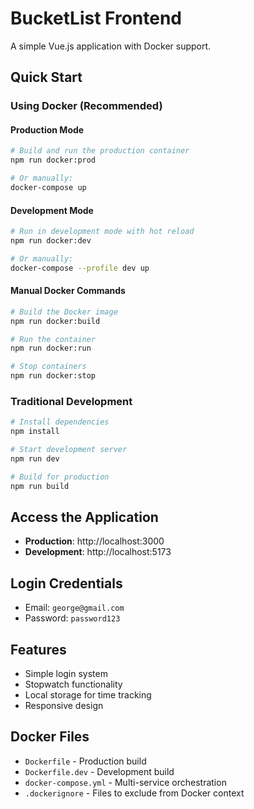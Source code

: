 # BucketList Frontend

A simple Vue.js application with Docker support.

## Quick Start

### Using Docker (Recommended)

#### Production Mode
```bash
# Build and run the production container
npm run docker:prod

# Or manually:
docker-compose up
```

#### Development Mode
```bash
# Run in development mode with hot reload
npm run docker:dev

# Or manually:
docker-compose --profile dev up
```

#### Manual Docker Commands
```bash
# Build the Docker image
npm run docker:build

# Run the container
npm run docker:run

# Stop containers
npm run docker:stop
```

### Traditional Development

```bash
# Install dependencies
npm install

# Start development server
npm run dev

# Build for production
npm run build
```

## Access the Application

- **Production**: http://localhost:3000
- **Development**: http://localhost:5173

## Login Credentials

- Email: `george@gmail.com`
- Password: `password123`

## Features

- Simple login system
- Stopwatch functionality
- Local storage for time tracking
- Responsive design

## Docker Files

- `Dockerfile` - Production build
- `Dockerfile.dev` - Development build
- `docker-compose.yml` - Multi-service orchestration
- `.dockerignore` - Files to exclude from Docker context
